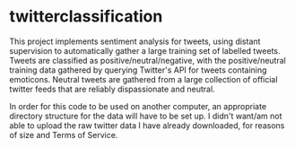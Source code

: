 # twitterclassification

This project implements sentiment analysis for tweets, using distant supervision to automatically gather a large training set of labelled tweets. Tweets are classified as positive/neutral/negative, with the positive/neutral training data gathered by querying Twitter's API for tweets containing emoticons. Neutral tweets are gathered from a large collection of official twitter feeds that are reliably dispassionate and neutral.

In order for this code to be used on another computer, an appropriate directory structure for the data will have to be set up. I didn't want/am not able to upload the raw twitter data I have already downloaded, for reasons of size and Terms of Service.
